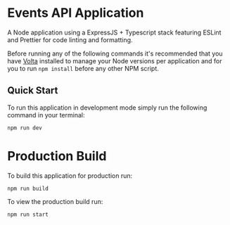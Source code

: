 # Events API Application

A Node application using a ExpressJS + Typescript stack featuring ESLint and Prettier for code linting and formatting.

Before running any of the following commands it's recommended that you have [Volta](https://docs.volta.sh/guide/getting-started) installed to manage your Node versions per application and for you to run `npm install` before any other NPM script.

## Quick Start

To run this application in development mode simply run the following command in your terminal:

```bash
npm run dev
```

# Production Build

To build this application for production run:

```bash
npm run build
```

To view the production build run:

```bash
npm run start
```